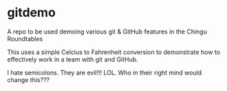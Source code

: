# gitdemo
A repo to be used demoing various git &amp; GitHub features in the Chingu Roundtables

This uses a simple Celcius to Fahrenheit conversion to demonstrate how to effectively work in a team with git and GitHub.

I hate semicolons. They are evil!!! LOL. Who in their right mind would change this???
